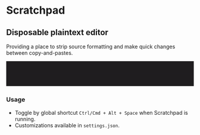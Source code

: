 # Scratchpad

## Disposable plaintext editor

Providing a place to strip source formatting and make quick changes between copy-and-pastes.

![preview](assets/preview.gif)

### Usage

- Toggle by global shortcut `Ctrl/Cmd + Alt + Space` when Scratchpad is running.
- Customizations available in `settings.json`.